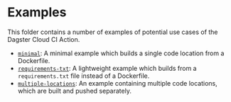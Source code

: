 # Examples

This folder contains a number of examples of potential use cases of the Dagster Cloud CI Action.

- [`minimal`](./minimal): A minimal example which builds a single code location from a Dockerfile.
- [`requirements-txt`](./requirements-txt): A lightweight example which builds from a `requirements.txt`
file instead of a Dockerfile.
- [`multiple-locations`](./multiple-locations): An example containing multiple code locations,
which are built and pushed separately.